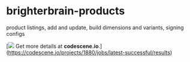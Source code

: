 # brighterbrain-products
product listings, add and update, build dimensions and variants, signing configs

[![](https://codescene.io/projects/1880/status.svg) Get more details at **codescene.io**.]
(https://codescene.io/projects/1880/jobs/latest-successful/results)
